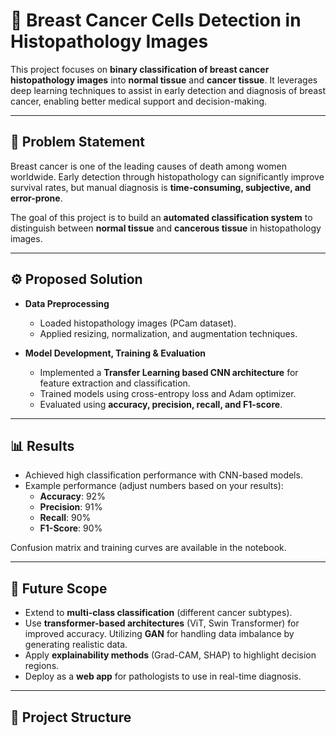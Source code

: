 # 🧬 Breast Cancer Cells Detection in Histopathology Images  

This project focuses on **binary classification of breast cancer histopathology images** into **normal tissue** and **cancer tissue**. It leverages deep learning techniques to assist in early detection and diagnosis of breast cancer, enabling better medical support and decision-making.  

---

## 📌 Problem Statement  
Breast cancer is one of the leading causes of death among women worldwide. Early detection through histopathology can significantly improve survival rates, but manual diagnosis is **time-consuming, subjective, and error-prone**.  

The goal of this project is to build an **automated classification system** to distinguish between **normal tissue** and **cancerous tissue** in histopathology images.  

---

## ⚙️ Proposed Solution  
- **Data Preprocessing**  
  - Loaded histopathology images (PCam dataset).  
  - Applied resizing, normalization, and augmentation techniques.  

- **Model Development, Training & Evaluation**  
  - Implemented a **Transfer Learning based CNN architecture** for feature extraction and classification.    
  - Trained models using cross-entropy loss and Adam optimizer.  
  - Evaluated using **accuracy, precision, recall, and F1-score**.  

---

## 📊 Results  
- Achieved high classification performance with CNN-based models.  
- Example performance (adjust numbers based on your results):  
  - **Accuracy**: 92%  
  - **Precision**: 91%  
  - **Recall**: 90%  
  - **F1-Score**: 90%  

Confusion matrix and training curves are available in the notebook.  

---

## 🚀 Future Scope  
- Extend to **multi-class classification** (different cancer subtypes).  
- Use **transformer-based architectures** (ViT, Swin Transformer) for improved accuracy. Utilizing **GAN** for handling data imbalance by generating realistic data. 
- Apply **explainability methods** (Grad-CAM, SHAP) to highlight decision regions.  
- Deploy as a **web app** for pathologists to use in real-time diagnosis.  

---

## 📂 Project Structure  
